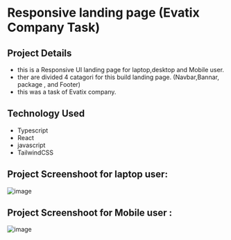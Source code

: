 # Responsive landing page (Evatix Company Task)

## Project Details
* this is a Responsive UI landing page for laptop,desktop and Mobile user.
* ther are divided 4 catagori for this build landing page. (Navbar,Bannar, package , and Footer)
* this was a task of Evatix company.
## Technology Used
* Typescript
* React
* javascript
* TailwindCSS
## Project Screenshoot for laptop user:

![image](https://user-images.githubusercontent.com/67516342/124427571-69e15880-dd20-11eb-8eb2-42ef61e2f462.png)

## Project Screenshoot for Mobile user :

![image](https://user-images.githubusercontent.com/67516342/124427645-82517300-dd20-11eb-8254-a1b5b20181b5.png)


